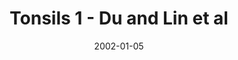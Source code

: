 ---
title: Tonsils 1 - Du and Lin et al
image: https://www.cycif.org/assets/img/du-lin-rashid-nat-protoc-2019/TONSIL_1.jpg
date: '2002-01-05'
minerva_link: https://www.cycif.org/data/du-lin-rashid-nat-protoc-2019/osd-TONSIL_1.html
info_link: https://www.cycif.org/data/du-lin-rashid-nat-protoc-2019/index.html
show_page_link: false
tags:
    - narrated
---